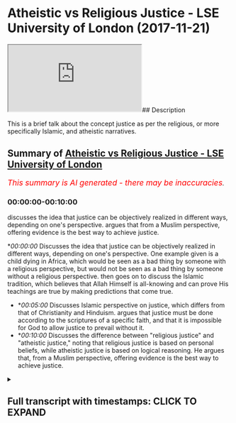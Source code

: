 # Atheistic vs Religious Justice  - LSE University  of London (2017-11-21)

<iframe loading='lazy' allow='autoplay' src='https://www.youtube.com/embed/8t4G19Wr_mo'></iframe>## Description

This is a brief talk about the concept justice as per the religious, or more specifically Islamic, and atheistic narratives.

## Summary of [Atheistic vs Religious Justice - LSE University of London](https://www.youtube.com/watch?v=8t4G19Wr_mo)


*<span style="color:red; font-size:125%">This summary is AI generated - there may be inaccuracies</span>. [](/)*

### <a onclick="modifyYTiframeseektime('0')">00:00:00-00:10:00</a>

 discusses the idea that justice can be objectively realized in different ways, depending on one's perspective. argues that from a Muslim perspective, offering evidence is the best way to achieve justice.

**<a onclick="modifyYTiframeseektime('0')">00:00:00</a>* Discusses the idea that justice can be objectively realized in different ways, depending on one's perspective. One example given is a child dying in Africa, which would be seen as a bad thing by someone with a religious perspective, but would not be seen as a bad thing by someone without a religious perspective.  then goes on to discuss the Islamic tradition, which believes that Allah Himself is all-knowing and can prove His teachings are true by making predictions that come true.
* **<a onclick="modifyYTiframeseektime('300')">00:05:00</a>* Discusses Islamic perspective on justice, which differs from that of Christianity and Hinduism. argues that justice must be done according to the scriptures of a specific faith, and that it is impossible for God to allow justice to prevail without it.
* **<a onclick="modifyYTiframeseektime('600')">00:10:00</a>* Discusses the difference between "religious justice" and "atheistic justice," noting that religious justice is based on personal beliefs, while atheistic justice is based on logical reasoning. He argues that, from a Muslim perspective, offering evidence is the best way to achieve justice.

<details><summary><h2>Full transcript with timestamps: CLICK TO EXPAND</h2></summary>

<a onclick="modifyYTiframeseektime('2')">0:00:02</a> [Music]  
<a onclick="modifyYTiframeseektime('20')">0:00:20</a> see how justice be objectively  
<a onclick="modifyYTiframeseektime('26')">0:00:26</a> actualized in that context it cannot be  
<a onclick="modifyYTiframeseektime('30')">0:00:30</a> objectively actually I'm gonna give you  
<a onclick="modifyYTiframeseektime('32')">0:00:32</a> a crude example of a child dies a small  
<a onclick="modifyYTiframeseektime('35')">0:00:35</a> boy dies in Africa or something like  
<a onclick="modifyYTiframeseektime('38')">0:00:38</a> this someone whose approval was no other  
<a onclick="modifyYTiframeseektime('40')">0:00:40</a> faith clearly this is a bad thing and  
<a onclick="modifyYTiframeseektime('44')">0:00:44</a> then expected where it's not good but  
<a onclick="modifyYTiframeseektime('47')">0:00:47</a> where has justice been actualized you  
<a onclick="modifyYTiframeseektime('50')">0:00:50</a> know there are people that live to give  
<a onclick="modifyYTiframeseektime('51')">0:00:51</a> you 40 50 60 this young boy has died  
<a onclick="modifyYTiframeseektime('55')">0:00:55</a> where has justice been actualized and  
<a onclick="modifyYTiframeseektime('58')">0:00:58</a> has not been actualized because really  
<a onclick="modifyYTiframeseektime('61')">0:01:01</a> the physical realm around us as always  
<a onclick="modifyYTiframeseektime('65')">0:01:05</a> sees over again so from that perspective  
<a onclick="modifyYTiframeseektime('68')">0:01:08</a> it ends at that the boy dies you have to  
<a onclick="modifyYTiframeseektime('72')">0:01:12</a> do this actually a rearrangement of  
<a onclick="modifyYTiframeseektime('73')">0:01:13</a> atoms if you look at on naturalism it  
<a onclick="modifyYTiframeseektime('76')">0:01:16</a> has no spiritual objective value that's  
<a onclick="modifyYTiframeseektime('80')">0:01:20</a> why you'll find you could say religion  
<a onclick="modifyYTiframeseektime('82')">0:01:22</a> fills in the gap for justice any kind of  
<a onclick="modifyYTiframeseektime('85')">0:01:25</a> religion I'm not saying a certain  
<a onclick="modifyYTiframeseektime('86')">0:01:26</a> civility what happened  
<a onclick="modifyYTiframeseektime('88')">0:01:28</a> religious faiths tradition attempts to  
<a onclick="modifyYTiframeseektime('90')">0:01:30</a> come with a meta-narrative which fills  
<a onclick="modifyYTiframeseektime('94')">0:01:34</a> in the gaps for these problems so  
<a onclick="modifyYTiframeseektime('96')">0:01:36</a> Christianity obviously in the Sun  
<a onclick="modifyYTiframeseektime('98')">0:01:38</a> Judaism Islam but let's look Judaism  
<a onclick="modifyYTiframeseektime('101')">0:01:41</a> have concepts of the afterlife of the  
<a onclick="modifyYTiframeseektime('103')">0:01:43</a> afterlife wrecking their judgment why  
<a onclick="modifyYTiframeseektime('107')">0:01:47</a> because it's necessary for a site  
<a onclick="modifyYTiframeseektime('108')">0:01:48</a> perspective what happens in this world  
<a onclick="modifyYTiframeseektime('112')">0:01:52</a> is inextricably connected with what  
<a onclick="modifyYTiframeseektime('116')">0:01:56</a> happens and here are the same thing with  
<a onclick="modifyYTiframeseektime('117')">0:01:57</a> Rosetta there was a deaf gentleman we  
<a onclick="modifyYTiframeseektime('120')">0:02:00</a> believe  
<a onclick="modifyYTiframeseektime('120')">0:02:00</a> of judgment the day of judgement is an  
<a onclick="modifyYTiframeseektime('123')">0:02:03</a> incredibly important concept and inside  
<a onclick="modifyYTiframeseektime('126')">0:02:06</a> Trisha why because that boy that has  
<a onclick="modifyYTiframeseektime('129')">0:02:09</a> died a very young age when that boy dies  
<a onclick="modifyYTiframeseektime('135')">0:02:15</a> is it the end of the story that no for  
<a onclick="modifyYTiframeseektime('137')">0:02:17</a> the Muslim absolutely Christian it's not  
<a onclick="modifyYTiframeseektime('139')">0:02:19</a> the end of the story even for the second  
<a onclick="modifyYTiframeseektime('142')">0:02:22</a> dinner because the what did the  
<a onclick="modifyYTiframeseektime('143')">0:02:23</a> reincarnated into snakes would be in  
<a onclick="modifyYTiframeseektime('145')">0:02:25</a> Lion human whatever could be yeah but  
<a onclick="modifyYTiframeseektime('153')">0:02:33</a> you know or it could be the facts from  
<a onclick="modifyYTiframeseektime('155')">0:02:35</a> our perspective Christian perspective  
<a onclick="modifyYTiframeseektime('157')">0:02:37</a> that he goes to him or from the sea  
<a onclick="modifyYTiframeseektime('159')">0:02:39</a> perspective that he is meshed back into  
<a onclick="modifyYTiframeseektime('163')">0:02:43</a> garden becomes part but a new Jewish  
<a onclick="modifyYTiframeseektime('165')">0:02:45</a> perspective that he's once again in the  
<a onclick="modifyYTiframeseektime('168')">0:02:48</a> company of God in a way which constant  
<a onclick="modifyYTiframeseektime('171')">0:02:51</a> dependent per se in Judaism maybe but  
<a onclick="modifyYTiframeseektime('177')">0:02:57</a> yeah so everyone has some kind of  
<a onclick="modifyYTiframeseektime('179')">0:02:59</a> solution or we go back to our prophet on  
<a onclick="modifyYTiframeseektime('182')">0:03:02</a> issue how do you prove your concepts how  
<a onclick="modifyYTiframeseektime('186')">0:03:06</a> do you know that what you're saying is  
<a onclick="modifyYTiframeseektime('187')">0:03:07</a> true that's why there's an important  
<a onclick="modifyYTiframeseektime('191')">0:03:11</a> thing which the Islamic tradition comes  
<a onclick="modifyYTiframeseektime('195')">0:03:15</a> with which I would say is one says  
<a onclick="modifyYTiframeseektime('198')">0:03:18</a> including me but it's something which is  
<a onclick="modifyYTiframeseektime('203')">0:03:23</a> because a specific to the son to issue  
<a onclick="modifyYTiframeseektime('207')">0:03:27</a> point one and we believe that God  
<a onclick="modifyYTiframeseektime('211')">0:03:31</a> Himself is all just of course but that  
<a onclick="modifyYTiframeseektime('215')">0:03:35</a> his commandments of his scripture of the  
<a onclick="modifyYTiframeseektime('219')">0:03:39</a> line person that it can be shown to be  
<a onclick="modifyYTiframeseektime('223')">0:03:43</a> true because all human beings have an  
<a onclick="modifyYTiframeseektime('226')">0:03:46</a> urge a craving for some kind of rational  
<a onclick="modifyYTiframeseektime('229')">0:03:49</a> evidence base so we have six thousand  
<a onclick="modifyYTiframeseektime('234')">0:03:54</a> two hundred  
<a onclick="modifyYTiframeseektime('234')">0:03:54</a> 6ix which are translated verses and area  
<a onclick="modifyYTiframeseektime('240')">0:04:00</a> in arabic with what it is is it's really  
<a onclick="modifyYTiframeseektime('243')">0:04:03</a> evidence in other words the Islamic  
<a onclick="modifyYTiframeseektime('248')">0:04:08</a> tradition doesn't say just believe it  
<a onclick="modifyYTiframeseektime('250')">0:04:10</a> doesn't say that it says first of all be  
<a onclick="modifyYTiframeseektime('253')">0:04:13</a> exposed to the evidences of Islam okay  
<a onclick="modifyYTiframeseektime('258')">0:04:18</a> understand the theories understand and  
<a onclick="modifyYTiframeseektime('260')">0:04:20</a> if you are convinced then the problems  
<a onclick="modifyYTiframeseektime('266')">0:04:26</a> of justice a problems of evil all of  
<a onclick="modifyYTiframeseektime('268')">0:04:28</a> those will be results so from our  
<a onclick="modifyYTiframeseektime('270')">0:04:30</a> perspective is not the fact that we just  
<a onclick="modifyYTiframeseektime('271')">0:04:31</a> wanted to a Muslim family is wrong  
<a onclick="modifyYTiframeseektime('274')">0:04:34</a> perspective and that we just follow our  
<a onclick="modifyYTiframeseektime('277')">0:04:37</a> forefathers follow know what we are  
<a onclick="modifyYTiframeseektime('280')">0:04:40</a> provided with lack perspective is  
<a onclick="modifyYTiframeseektime('282')">0:04:42</a> endless  
<a onclick="modifyYTiframeseektime('282')">0:04:42</a> what kind of engine is different kinds  
<a onclick="modifyYTiframeseektime('285')">0:04:45</a> of evidence so on challenges human  
<a onclick="modifyYTiframeseektime('289')">0:04:49</a> beings to find contradictions in from  
<a onclick="modifyYTiframeseektime('291')">0:04:51</a> sample the Quran itself has an  
<a onclick="modifyYTiframeseektime('294')">0:04:54</a> inevitability to challenge so try to do  
<a onclick="modifyYTiframeseektime('296')">0:04:56</a> something like it  
<a onclick="modifyYTiframeseektime('297')">0:04:57</a> the karai it makes predictions of the  
<a onclick="modifyYTiframeseektime('301')">0:05:01</a> future which couldn't have been known  
<a onclick="modifyYTiframeseektime('302')">0:05:02</a> because obviously Greece could not have  
<a onclick="modifyYTiframeseektime('305')">0:05:05</a> known something of the future the Quran  
<a onclick="modifyYTiframeseektime('308')">0:05:08</a> is from endoscope the outreach language  
<a onclick="modifyYTiframeseektime('313')">0:05:13</a> or the usage of advertisement at that  
<a onclick="modifyYTiframeseektime('314')">0:05:14</a> time I've not perspective it was  
<a onclick="modifyYTiframeseektime('316')">0:05:16</a> something which couldn't have been  
<a onclick="modifyYTiframeseektime('318')">0:05:18</a> realized the Prophet Muhammad SAW  
<a onclick="modifyYTiframeseektime('319')">0:05:19</a> someone's character itself is seen as an  
<a onclick="modifyYTiframeseektime('322')">0:05:22</a> exemplar heritage the knowledge of  
<a onclick="modifyYTiframeseektime('324')">0:05:24</a> Islamic narrative itself makes perfect  
<a onclick="modifyYTiframeseektime('326')">0:05:26</a> sense from our perspective the idea of  
<a onclick="modifyYTiframeseektime('329')">0:05:29</a> one of the resistance or my fusing when  
<a onclick="modifyYTiframeseektime('332')">0:05:32</a> digital being has been exposed  
<a onclick="modifyYTiframeseektime('335')">0:05:35</a> well one diva B is exposed to the  
<a onclick="modifyYTiframeseektime('338')">0:05:38</a> evidences now they have a histological  
<a onclick="modifyYTiframeseektime('340')">0:05:40</a> base this hunk is such a light weight  
<a onclick="modifyYTiframeseektime('344')">0:05:44</a> can have an epistemological base you  
<a onclick="modifyYTiframeseektime('345')">0:05:45</a> have reason to believe when you have  
<a onclick="modifyYTiframeseektime('347')">0:05:47</a> reason to believe the concepts make  
<a onclick="modifyYTiframeseektime('349')">0:05:49</a> sense we have reason to understand the  
<a onclick="modifyYTiframeseektime('351')">0:05:51</a> judgment actually the day of judgement  
<a onclick="modifyYTiframeseektime('353')">0:05:53</a> helmet makes actually a true place Texas  
<a onclick="modifyYTiframeseektime('355')">0:05:55</a> hell is actually two persons from that  
<a onclick="modifyYTiframeseektime('358')">0:05:58</a> angle  
<a onclick="modifyYTiframeseektime('358')">0:05:58</a> we have resolution to the movie  
<a onclick="modifyYTiframeseektime('360')">0:06:00</a> that I go  
<a onclick="modifyYTiframeseektime('362')">0:06:02</a> human beings have a sad to be fair I  
<a onclick="modifyYTiframeseektime('365')">0:06:05</a> think Christians would say something  
<a onclick="modifyYTiframeseektime('366')">0:06:06</a> similar maybe not with the same kind of  
<a onclick="modifyYTiframeseektime('369')">0:06:09</a> argumentation what really this is when  
<a onclick="modifyYTiframeseektime('371')">0:06:11</a> we stand so from an Islamic perspective  
<a onclick="modifyYTiframeseektime('373')">0:06:13</a> the first point will say is that it  
<a onclick="modifyYTiframeseektime('377')">0:06:17</a> slams a religion whereby you have one  
<a onclick="modifyYTiframeseektime('380')">0:06:20</a> God that one God is the one greater the  
<a onclick="modifyYTiframeseektime('383')">0:06:23</a> universe who sustains you must maintain  
<a onclick="modifyYTiframeseektime('385')">0:06:25</a> it and he doesn't allow justice to  
<a onclick="modifyYTiframeseektime('387')">0:06:27</a> prepare it's impossible it's impossible  
<a onclick="modifyYTiframeseektime('389')">0:06:29</a> for God to allow justice to prevail  
<a onclick="modifyYTiframeseektime('392')">0:06:32</a> sorry evils for justice  
<a onclick="modifyYTiframeseektime('397')">0:06:37</a> oh great  
<a onclick="modifyYTiframeseektime('403')">0:06:43</a> DCP is in babysit alright so you see  
<a onclick="modifyYTiframeseektime('408')">0:06:48</a> what I mean  
<a onclick="modifyYTiframeseektime('409')">0:06:49</a> so it's impossible for justice not to  
<a onclick="modifyYTiframeseektime('412')">0:06:52</a> prevail with God a new picture and this  
<a onclick="modifyYTiframeseektime('415')">0:06:55</a> one God that sent more prophets and all  
<a onclick="modifyYTiframeseektime('417')">0:06:57</a> of the prophets came with the same exact  
<a onclick="modifyYTiframeseektime('419')">0:06:59</a> message which is to believe in one God  
<a onclick="modifyYTiframeseektime('420')">0:07:00</a> and to worship in that one and then to  
<a onclick="modifyYTiframeseektime('424')">0:07:04</a> come and do things which amount to  
<a onclick="modifyYTiframeseektime('425')">0:07:05</a> justice that's why in Orion  
<a onclick="modifyYTiframeseektime('427')">0:07:07</a> we have verses which specify how we  
<a onclick="modifyYTiframeseektime('430')">0:07:10</a> should be just to other people I feel  
<a onclick="modifyYTiframeseektime('432')">0:07:12</a> some sort of demand that chapter 5 the  
<a onclick="modifyYTiframeseektime('434')">0:07:14</a> Quran verse a well most part I had a  
<a onclick="modifyYTiframeseektime('436')">0:07:16</a> book that says yeah that you're a  
<a onclick="modifyYTiframeseektime('440')">0:07:20</a> dentist  
<a onclick="modifyYTiframeseektime('441')">0:07:21</a> he says o you who believe yeah be Hunico  
<a onclick="modifyYTiframeseektime('446')">0:07:26</a> I mean be upright injustice witnessing  
<a onclick="modifyYTiframeseektime('450')">0:07:30</a> true witnessing basically and a portion  
<a onclick="modifyYTiframeseektime('454')">0:07:34</a> of the right kind of apportioning the  
<a onclick="modifyYTiframeseektime('457')">0:07:37</a> rights of use of my faces well I had to  
<a onclick="modifyYTiframeseektime('461')">0:07:41</a> remember coach and I have a common so  
<a onclick="modifyYTiframeseektime('466')">0:07:46</a> don't let the enmity of those people any  
<a onclick="modifyYTiframeseektime('470')">0:07:50</a> person whoever it is people that don't  
<a onclick="modifyYTiframeseektime('473')">0:07:53</a> want you to to be a problem just to stop  
<a onclick="modifyYTiframeseektime('476')">0:07:56</a> you from being justice and be just and  
<a onclick="modifyYTiframeseektime('478')">0:07:58</a> that's closer to being pilot highest row  
<a onclick="modifyYTiframeseektime('480')">0:08:00</a> and another person certain research  
<a onclick="modifyYTiframeseektime('483')">0:08:03</a> chapter for the Quran says cool new  
<a onclick="modifyYTiframeseektime('485')">0:08:05</a> column in every Christian  
<a onclick="modifyYTiframeseektime('486')">0:08:06</a> well I have physical know where they are  
<a onclick="modifyYTiframeseektime('489')">0:08:09</a> not coming just bejust  
<a onclick="modifyYTiframeseektime('491')">0:08:11</a> okay easier than this against yourself  
<a onclick="modifyYTiframeseektime('495')">0:08:15</a> were against your parents and justice  
<a onclick="modifyYTiframeseektime('498')">0:08:18</a> for us from an Islamic perspective  
<a onclick="modifyYTiframeseektime('499')">0:08:19</a> despite what the media might it takes me  
<a onclick="modifyYTiframeseektime('501')">0:08:21</a> people really is something which is  
<a onclick="modifyYTiframeseektime('504')">0:08:24</a> blind it could be to Muslims to  
<a onclick="modifyYTiframeseektime('505')">0:08:25</a> homeowners that's why I go to my success  
<a onclick="modifyYTiframeseektime('508')">0:08:28</a> in the same chocolate chapter five the  
<a onclick="modifyYTiframeseektime('509')">0:08:29</a> right way that or faculty will I said if  
<a onclick="modifyYTiframeseektime('515')">0:08:35</a> you judge between them I and Christian  
<a onclick="modifyYTiframeseektime('517')">0:08:37</a> and the Jews or other disbelievers then  
<a onclick="modifyYTiframeseektime('520')">0:08:40</a> judge with fairness and justice right  
<a onclick="modifyYTiframeseektime('524')">0:08:44</a> and very oft repeated of us in the lobby  
<a onclick="modifyYTiframeseektime('526')">0:08:46</a> people notice appeal that certainly God  
<a onclick="modifyYTiframeseektime('528')">0:08:48</a> likes those who have just so but what is  
<a onclick="modifyYTiframeseektime('531')">0:08:51</a> justice attention just as generally  
<a onclick="modifyYTiframeseektime('534')">0:08:54</a> speaking is the Islamic version of  
<a onclick="modifyYTiframeseektime('536')">0:08:56</a> justice just like justice to the  
<a onclick="modifyYTiframeseektime('537')">0:08:57</a> Christian perspective we just will be  
<a onclick="modifyYTiframeseektime('539')">0:08:59</a> just as good as description justice  
<a onclick="modifyYTiframeseektime('541')">0:09:01</a> according to Hinduism will be just  
<a onclick="modifyYTiframeseektime('543')">0:09:03</a> justice according to the biography  
<a onclick="modifyYTiframeseektime('576')">0:09:36</a> anyways the point is just as usually  
<a onclick="modifyYTiframeseektime('580')">0:09:40</a> I'll say with generalizes is defined by  
<a onclick="modifyYTiframeseektime('584')">0:09:44</a> the scriptures of the specific faith  
<a onclick="modifyYTiframeseektime('585')">0:09:45</a> that means justice  
<a onclick="modifyYTiframeseektime('588')">0:09:48</a> so obviously justice for us is justice  
<a onclick="modifyYTiframeseektime('590')">0:09:50</a> put into chronic ninety justice it's  
<a onclick="modifyYTiframeseektime('594')">0:09:54</a> just Jesus  
<a onclick="modifyYTiframeseektime('621')">0:10:21</a> and that's rabbit misrata  
<a onclick="modifyYTiframeseektime('624')">0:10:24</a> and let's say that the reality is that  
<a onclick="modifyYTiframeseektime('627')">0:10:27</a> usually so what trying to establish  
<a onclick="modifyYTiframeseektime('629')">0:10:29</a> trust and foremost is an epistemological  
<a onclick="modifyYTiframeseektime('630')">0:10:30</a> base if we believe that we can attain  
<a onclick="modifyYTiframeseektime('634')">0:10:34</a> them in that Mister logical base then  
<a onclick="modifyYTiframeseektime('636')">0:10:36</a> justice or concepts of justice make  
<a onclick="modifyYTiframeseektime('638')">0:10:38</a> sense so from our perspective as Muslims  
<a onclick="modifyYTiframeseektime('639')">0:10:39</a> we try to offer evidence it's fully  
<a onclick="modifyYTiframeseektime('641')">0:10:41</a> under freeways and then just this or our  
<a onclick="modifyYTiframeseektime('643')">0:10:43</a> concepts of Justice will be more than  
<a onclick="modifyYTiframeseektime('645')">0:10:45</a> subjective  
<a onclick="modifyYTiframeseektime('649')">0:10:49</a> [Applause]  
</details>